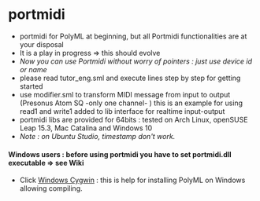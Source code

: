 # portmidi
* portmidi for PolyML at beginning, but all Portmidi functionalities are at your disposal
* It is a play in progress => this should evolve
* *Now you can use Portmidi without worry of pointers : just use device id or name*
* please read tutor_eng.sml and execute lines step by step for getting started
* use modifier.sml to transform MIDI message from input to output (Presonus Atom SQ -only one channel- )
  this is an example for using read1 and write1 added to lib interface for realtime input-output
* portmidi libs are provided for 64bits : tested on Arch Linux, openSUSE Leap 15.3, Mac Catalina and Windows 10 
* *Note : on Ubuntu Studio, timestamp don't work.*
#### Windows users : before using portmidi you have to set portmidi.dll executable => see Wiki
* Click [Windows Cygwin](https://github.com/jh-midi/portmidi-sml/blob/main/Windows_Cygwin.md) : this is help for installing PolyML on Windows allowing compiling.


